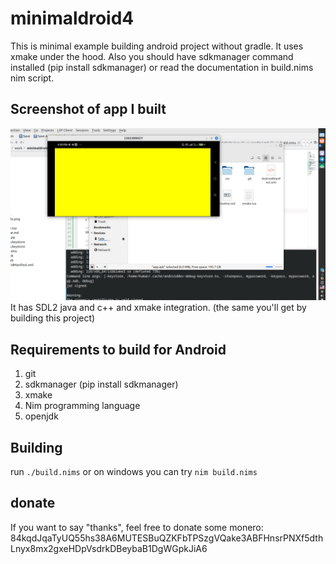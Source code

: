 # minimaldroid4

This is minimal example building android project without
gradle. It uses xmake under the hood. Also you should
have sdkmanager command installed (pip install sdkmanager)
or read the documentation in build.nims nim script. 

## Screenshot of app I built
![screenshot](./screenshot/screenshot.jpg)
It has SDL2 java and c++ and xmake integration.
(the same you'll get by building this project)

## Requirements to build for Android
1. git
1. sdkmanager (pip install sdkmanager)
1. xmake
1. Nim programming language
1. openjdk

## Building
run `./build.nims` or on windows you can try `nim build.nims`

## donate
If you want to say "thanks", feel free to donate some monero:
84kqdJqaTyUQ55hs38A6MUTESBuQZKFbTPSzgVQake3ABFHnsrPNXf5dthLnyx8mx2gxeHDpVsdrkDBeybaB1DgWGpkJiA6
